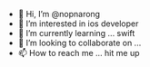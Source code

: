 - 👋 Hi, I’m @nopnarong
- 👀 I’m interested in ios developer
- 🌱 I’m currently learning ... swift
- 💞️ I’m looking to collaborate on ...
- 📫 How to reach me ... hit me up

<!---
nopnarong/nopnarong is a ✨ special ✨ repository because its `README.md` (this file) appears on your GitHub profile.
You can click the Preview link to take a look at your changes.
--->
